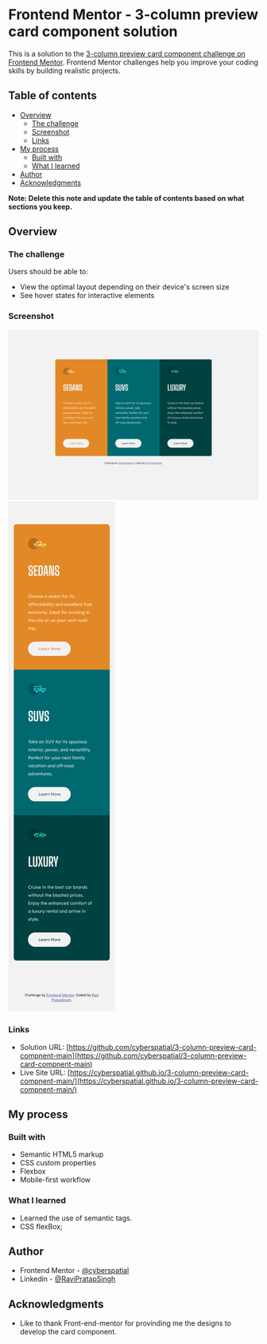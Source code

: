 # Frontend Mentor - 3-column preview card component solution

This is a solution to the [3-column preview card component challenge on Frontend Mentor](https://www.frontendmentor.io/challenges/3column-preview-card-component-pH92eAR2-). Frontend Mentor challenges help you improve your coding skills by building realistic projects.

## Table of contents

- [Overview](#overview)
  - [The challenge](#the-challenge)
  - [Screenshot](#screenshot)
  - [Links](#links)
- [My process](#my-process)
  - [Built with](#built-with)
  - [What I learned](#what-i-learned)
- [Author](#author)
- [Acknowledgments](#acknowledgments)

**Note: Delete this note and update the table of contents based on what sections you keep.**

## Overview

### The challenge

Users should be able to:

- View the optimal layout depending on their device's screen size
- See hover states for interactive elements

### Screenshot

![](./Screenshots/Despktop-1440px.png)
![](./Screenshots/Mobile-375px.png)

### Links

- Solution URL: [https://github.com/cyberspatial/3-column-preview-card-compnent-main](https://github.com/cyberspatial/3-column-preview-card-compnent-main)
- Live Site URL: [https://cyberspatial.github.io/3-column-preview-card-compnent-main/](https://cyberspatial.github.io/3-column-preview-card-compnent-main/)

## My process

### Built with

- Semantic HTML5 markup
- CSS custom properties
- Flexbox
- Mobile-first workflow

### What I learned

- Learned the use of semantic tags.
- CSS flexBox;

## Author

- Frontend Mentor - [@cyberspatial](https://www.frontendmentor.io/profile/cyberspatial)
- Linkedin - [@RaviPratapSingh](https://www.linkedin.com/in/ravi-pratap-singh-62a367216/)

## Acknowledgments

- Like to thank Front-end-mentor for provinding me the designs to develop the card component.
